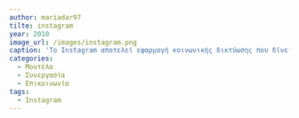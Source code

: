```yaml
---
author: mariadar97
tilte: instagram
year: 2010
image_url: /images/instagram.png
caption: 'Το Instagram αποτελεί εφαρμογή κοινωνικής δικτύωσης που δίνει την δυνατότητα επεξεργασίας κι κοινοποίησης φωτογραφιών και video στο διαδίκτυο.' 
categories:
  - Μοντέλα
  - Συνεργασία
  - Επικοινωνία
tags:
  - Instagram
---
```

